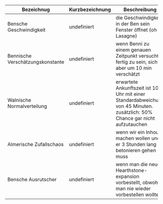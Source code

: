
Bezeichnug | Kurzbezeichnung | Beschreibung
--- | ---- | ---------
Bensche Geschwindigkeit | undefiniert | die Geschwindigkeit in der Ben sein Fenster öffnet (oh Lasagne)|
Bennische Verschätzungskonstante | undefiniert | wenn Benni zu einem genauen Zeitpunkt versucht fertig zu sein, sich aber um 10 min verschätzt
Walnische Normalverteilung | undefiniert | erwartete Ankunftszeit ist 10 Uhr mit einer Standardabweichung von 45 Minuten. zusätzlich: 50% Chance gar nicht aufzutauchen
Almerische Zufallschaos | undefiniert | wenn wir ein Inhouse machen wollen und er 3 Stunden lang betonieren gehen muss
Bensche Ausrutscher | undefiniert | wenn man die neue Hearthstone-expansion vorbestellt, obwohl man nie wieder vorbestellen wollte
